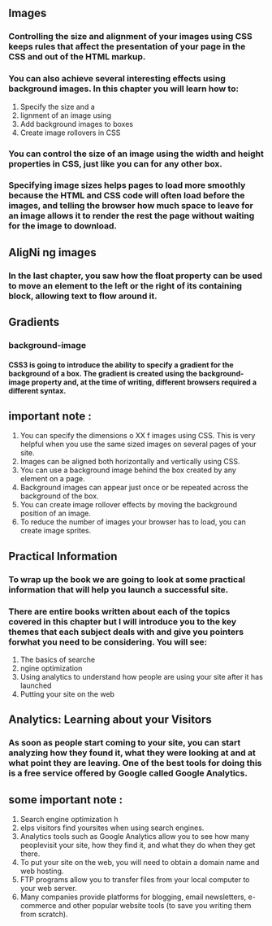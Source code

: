 ## Images
### Controlling the size and alignment of your images using CSS keeps rules that affect the presentation of your page in the CSS and out of the HTML markup.
### You can also achieve several interesting effects using background images. In this chapter you will learn how to: 
1. Specify the size and a 
2. lignment of an image using
3. Add background images to boxes
4. Create image rollovers in CSS

### You can control the size of an image using the width and height properties in CSS, just like you can for any other box.
### Specifying image sizes helps pages to load more smoothly because the HTML and CSS code will often load before the images, and telling the browser how much space to leave for an image allows it to render the rest  the page without waiting for the image to download.

## AligNi ng images

### In the last chapter, you saw how the float property can be used to move an element to the left or the right of its containing block, allowing text to flow around it.

## Gradients
### background-image
#### CSS3 is going to introduce the ability to specify a gradient for the background of a box. The gradient is created using the background-image property and, at the time of writing, different browsers required a different syntax.

## important note :

1. You can specify the dimensions o XX f images using CSS.
This is very helpful when you use the same sized
images on several pages of your site.
2.  Images can be aligned both horizontally and vertically
using CSS.
3. You can use a background image behind the box
created by any element on a page.
4. Background images can appear just once or be
repeated across the background of the box.
5. You can create image rollover effects by moving the
background position of an image.
6. To reduce the number of images your browser has to
load, you can create image sprites.
## Practical Information
### To wrap up the book we are going to look at some practical information that will help you launch a successful site. 
### There are entire books written about each of the topics covered in this chapter but I will introduce you to the key themes that each subject deals with and give you pointers forwhat you need to be considering. You will see:
1. The basics of searche 
2. ngine optimization
3. Using analytics to understand how people are using your site after it has launched
4. Putting your site on the web

## Analytics: Learning about your Visitors

### As soon as people start coming to your site, you can start analyzing how they found it, what they were looking at and at what point they are leaving. One of the best tools for doing this is a free service offered by Google called Google Analytics.

## some important note :
1. Search engine optimization h 
2. elps visitors find yoursites when using search engines.
3.  Analytics tools such as Google Analytics allow you to see how many peoplevisit your site, how they find it, and what they do when they get there.
4.  To put your site on the web, you will need to obtain a domain name and web hosting.
5.  FTP programs allow you to transfer files from your local computer to your web server.
6.  Many companies provide platforms for blogging, email newsletters, e-commerce and other popular website tools (to save you writing them from scratch).